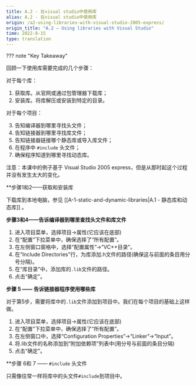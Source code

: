 ```yaml
---
title: A.2 - 在visual studio中使用库
alias: A.2 - 在visual studio中使用库
origin: /a2-using-libraries-with-visual-studio-2005-express/
origin_title: "A.2 — Using libraries with Visual Studio"
time: 2022-8-15
type: translation
---
```


??? note "Key Takeaway"


回顾一下使用库需要完成的几个步骤：

对于每个库：

1.  获取库。从官网或通过包管理器下载库；
2.  安装库。将库解压或安装到特定的目录。

对于每个项目：

3. 告知编译器到哪里寻找头文件；
4. 告知链接器到哪里寻找库文件；
5. 告知链接器链接哪个静态库或导入库文件；
6. 在程序中 `#include` 头文件；
7. 确保程序知道到哪里寻找动态库。

注意：本课中的例子基于 Visual Studio 2005 express，但是从那时起这个过程并没有发生太大的变化。

**步骤1和2——获取和安装库

下载库到本地电脑，参见 [[A-1-static-and-dynamic-libraries|A.1 - 静态库和动态库]] 。

**步骤3和4——告诉编译器到哪里查找头文件和库文件**

1. 进入项目菜单，选择项目->属性(它应该在底部)
2. 在“配置”下拉菜单中，确保选择了“所有配置”。
3. 在左侧窗口窗格中，选择“配置属性”->“VC++目录”。
4. 在“Include Directories”行，为库添加.h文件的路径(确保这与前面的条目用分号分隔)。
5. 在“库目录”中，添加库的`.lib`文件的路径。
6. 点击“确定”。


**步骤 5 —— 告诉链接器程序使用哪些库**

对于第5步，需要将库中的`.lib`文件添加到项目中。我们在每个项目的基础上这样做。

1. 进入项目菜单，选择项目->属性(它应该在底部)
2. 在“配置”下拉菜单中，确保选择了“所有配置”。
3. 在左侧窗口中，选择“Configuration Properties”->“Linker”->“Input”。
4. 将.lib文件的名称添加到“附加依赖项”列表中(用分号与前面的条目分隔)
5. 点击“确定”。

**步骤 6和 7 —— `#include` 头文件

只需像往常一样将库中的头文件`#include`到项目中。

